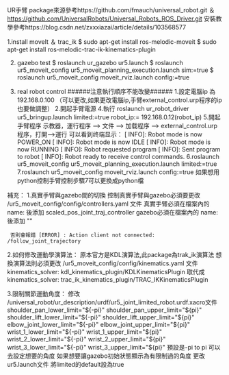 UR手臂 package來源參考https://github.com/fmauch/universal_robot.git ＆ https://github.com/UniversalRobots/Universal_Robots_ROS_Driver.git
安裝教學參考https://blog.csdn.net/zxxxiazai/article/details/103568577

1.install moveIt ＆ trac_ik
  $ sudo apt-get install ros-melodic-moveit
  $ sudo apt-get install ros-melodic-trac-ik-kinematics-plugin

2. gazebo test
  $ roslaunch ur_gazebo ur5.launch
  $ roslaunch ur5_moveit_config ur5_moveit_planning_execution.launch sim:=true
  $ roslaunch ur5_moveit_config moveit_rviz.launch config:=true

3. real robot control
    ######注意執行順序不能改變######
  1.設定電腦ip 為192.168.0.100 （可以更改,如果更改電腦ip,手臂external_control.urp程序的ip也要做調整）
  2.開起手臂電源
  4.執行 roslaunch ur_robot_driver ur5_bringup.launch limited:=true robot_ip:= 192.168.0.12(robot_ip)
  5.開起手臂程序
    示教器，運行程序 —> 文件 —> 加载程序 —> external_control.urp程序，打開—>運行
    可以看到终端显示：
	[ INFO]: Robot mode is now POWER_ON
	[ INFO]: Robot mode is now IDLE
	[ INFO]: Robot mode is now RUNNING
	[ INFO]: Robot requested program
	[ INFO]: Sent program to robot
	[ INFO]: Robot ready to receive control commands.
  6.roslaunch ur5_moveit_config ur5_moveit_planning_execution.launch limited:=true
  7.roslaunch ur5_moveit_config moveit_rviz.launch config:=true 
如果想用python控制手臂控制步驟7可以更換成python檔


補充：
   1.真實手臂與gazebo間的切換
     控制真實手臂與gazebo必須要更改 /ur5_moveit_config/config/controllers.yaml 文件
     真實手臂必須在檔案內的  name: 後添加 scaled_pos_joint_traj_controller
     gazebo必須在檔案內的  name: 後添加 ""
     
     否則會報錯 [ERROR] : Action client not connected: /follow_joint_trajectory

   2.如何修改運動學演算法：
     原本官方是KDL演算法,此package為trak_ik演算法
     想換演算法則必須更改 /ur5_moveit_config/config/kinematics.yaml 文件
     kinematics_solver: kdl_kinematics_plugin/KDLKinematicsPlugin 取代成
     kinematics_solver: trac_ik_kinematics_plugin/TRAC_IKKinematicsPlugin

   3.限制關節運動角度：
     修改 /universal_robot/ur_description/urdf/ur5_joint_limited_robot.urdf.xacro文件
     shoulder_pan_lower_limit="${-pi}" shoulder_pan_upper_limit="${pi}"
     shoulder_lift_lower_limit="${-pi}" shoulder_lift_upper_limit="${pi}"
     elbow_joint_lower_limit="${-pi}" elbow_joint_upper_limit="${pi}"
     wrist_1_lower_limit="${-pi}" wrist_1_upper_limit="${pi}"
     wrist_2_lower_limit="${-pi}" wrist_2_upper_limit="${pi}"
     wrist_3_lower_limit="${-pi}" wrist_3_upper_limit="${pi}"
     預設是-pi to pi 可以去設定想要的角度
     如果想要讓gazebo初始狀態顯示為有限制過的角度 更改 ur5.launch文件 將limited的default設為true





